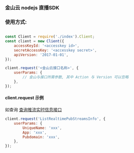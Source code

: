 ### 金山云 nodejs 直播SDK 

### 使用方式: 

```js

const Client = require('./index').Client;
const client = new Client({
    accessKeyId: '<accesskey id>',
    secretAccessKey: '<accesskey secret>',
    apiVersion: '2017-01-01',
});

client.request('<金山云接口名称>', {
    userParams: {
        // 金山与接口所需参数, 其中 Action 与 Version 可以忽略
    },
});
```

#### client.request 示例
如查询 [查询推流实时信息接口](https://docs.ksyun.com/documents/1081)
```js
client.request('ListRealtimePubStreamsInfo', {
    userParams: {
        UniqueName: 'xxx',
        App: 'xxx',
        Pubdomain: 'xxx',
    },
});
```
